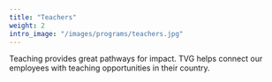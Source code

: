 ```yaml
---
title: "Teachers"
weight: 2
intro_image: "/images/programs/teachers.jpg"
---
```


Teaching provides great pathways for impact. TVG helps connect our employees with teaching opportunities in their country.